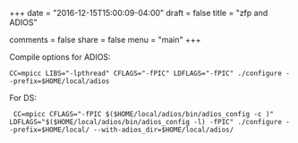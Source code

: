 +++
date = "2016-12-15T15:00:09-04:00"
draft = false
title = "zfp and ADIOS"

comments = false
share = false
menu = "main"
+++

Compile options for ADIOS:

```
CC=mpicc LIBS="-lpthread" CFLAGS="-fPIC" LDFLAGS="-fPIC" ./configure --prefix=$HOME/local/adios

```

For DS:

```
 CC=mpicc CFLAGS="-fPIC $($HOME/local/adios/bin/adios_config -c )" LDFLAGS="$($HOME/local/adios/bin/adios_config -l) -fPIC" ./configure --prefix=$HOME/local/ --with-adios_dir=$HOME/local/adios/
```
